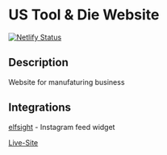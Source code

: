 # US Tool & Die Website

[![Netlify Status](https://api.netlify.com/api/v1/badges/9d4b3bc4-ef5d-4bbe-813c-62a1c698f083/deploy-status)](https://app.netlify.com/sites/elegant-wozniak-b1f84a/deploys)

## Description

Website for manufaturing business

## Integrations
[elfsight](https://elfsight.com/) - Instagram feed widget

[Live-Site](https://elegant-wozniak-b1f84a.netlify.com)
